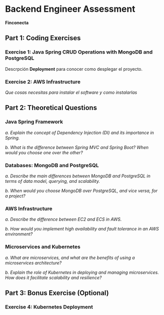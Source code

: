 # Backend Engineer Assessment

**Finconecta**

## Part 1: Coding Exercises 

### Exercise 1: Java Spring CRUD Operations with MongoDB and PostgreSQL
Descrpción **Deployment** para conocer como desplegar el proyecto.

### Exercise 2: AWS Infrastructure

_Que cosas necesitas para instalar el software y como instalarlas_


## Part 2: Theoretical Questions

### Java Spring Framework
_a. Explain the concept of Dependency Injection (DI) and its importance in Spring._

_b. What is the difference between Spring MVC and Spring Boot? When would you choose
one over the other?_

### Databases: MongoDB and PostgreSQL
_a. Describe the main differences between MongoDB and PostgreSQL in terms of data
model, querying, and scalability._

_b. When would you choose MongoDB over PostgreSQL, and vice versa, for a project?_

### AWS Infrastructure
_a. Describe the difference between EC2 and ECS in AWS._

_b. How would you implement high availability and fault tolerance in an AWS
environment?_

### Microservices and Kubernetes
_a. What are microservices, and what are the benefits of using a microservices
architecture?_

_b. Explain the role of Kubernetes in deploying and managing microservices. How does it
facilitate scalability and resilience?_

## Part 3: Bonus Exercise (Optional)

### Exercise 4: Kubernetes Deployment

